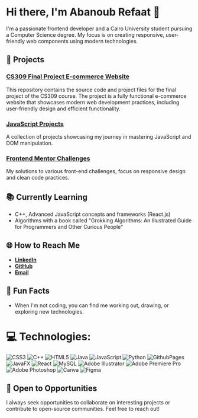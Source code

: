# Hi there, I'm Abanoub Refaat 👋

I'm a passionate frontend developer and a Cairo University student pursuing a Computer Science degree. My focus is on creating responsive, user-friendly web components using modern technologies.

## 🚀 Projects

### [CS309 Final Project E-commerce Website](https://github.com/abanoub-refaat/CS309_EcommerceProject)
This repository contains the source code and project files for the final project of the CS309 course. The project is a fully functional e-commerce website that showcases modern web development practices, including user-friendly design and efficient functionality.

### [JavaScript Projects](https://github.com/abanoub-refaat/JavaScript_Projects)
A collection of projects showcasing my journey in mastering JavaScript and DOM manipulation.

### [Frontend Mentor Challenges](https://github.com/abanoub-refaat/FrontendMentor_Challenges)
My solutions to various front-end challenges, focus on responsive design and clean code practices.

## 📚 Currently Learning

- C++, Advanced JavaScript concepts and frameworks (React.js)
- Algorithms with a book called "Grokking Algorithms: An Illustrated Guide for Programmers and Other Curious People"

## 🌐 How to Reach Me

- [**LinkedIn**](https://www.linkedin.com/in/abanoubrefaat/)
- [**GitHub**](https://github.com/abanoub-refaat)
- [**Email**](abanoubref3at18@gmail.com)

## 🎨 Fun Facts

- When I'm not coding, you can find me working out, drawing, or exploring new technologies.


# 💻 Technologies:
![CSS3](https://img.shields.io/badge/css3-%231572B6.svg?style=for-the-badge&logo=css3&logoColor=white) ![C++](https://img.shields.io/badge/c++-%2300599C.svg?style=for-the-badge&logo=c%2B%2B&logoColor=white) ![HTML5](https://img.shields.io/badge/html5-%23E34F26.svg?style=for-the-badge&logo=html5&logoColor=white) ![Java](https://img.shields.io/badge/java-%23ED8B00.svg?style=for-the-badge&logo=openjdk&logoColor=white) ![JavaScript](https://img.shields.io/badge/javascript-%23323330.svg?style=for-the-badge&logo=javascript&logoColor=%23F7DF1E) ![Python](https://img.shields.io/badge/python-3670A0?style=for-the-badge&logo=python&logoColor=ffdd54) ![GithubPages](https://img.shields.io/badge/github%20pages-121013?style=for-the-badge&logo=github&logoColor=white) ![JavaFX](https://img.shields.io/badge/javafx-%23FF0000.svg?style=for-the-badge&logo=javafx&logoColor=white) ![React](https://img.shields.io/badge/react-%2320232a.svg?style=for-the-badge&logo=react&logoColor=%2361DAFB) ![MySQL](https://img.shields.io/badge/mysql-4479A1.svg?style=for-the-badge&logo=mysql&logoColor=white) ![Adobe Illustrator](https://img.shields.io/badge/adobe%20illustrator-%23FF9A00.svg?style=for-the-badge&logo=adobe%20illustrator&logoColor=white) ![Adobe Premiere Pro](https://img.shields.io/badge/Adobe%20Premiere%20Pro-9999FF.svg?style=for-the-badge&logo=Adobe%20Premiere%20Pro&logoColor=white) ![Adobe Photoshop](https://img.shields.io/badge/adobe%20photoshop-%2331A8FF.svg?style=for-the-badge&logo=adobe%20photoshop&logoColor=white) ![Canva](https://img.shields.io/badge/Canva-%2300C4CC.svg?style=for-the-badge&logo=Canva&logoColor=white) ![Figma](https://img.shields.io/badge/figma-%23F24E1E.svg?style=for-the-badge&logo=figma&logoColor=white)

## 🌱 Open to Opportunities

I always seek opportunities to collaborate on interesting projects or contribute to open-source communities. Feel free to reach out!
